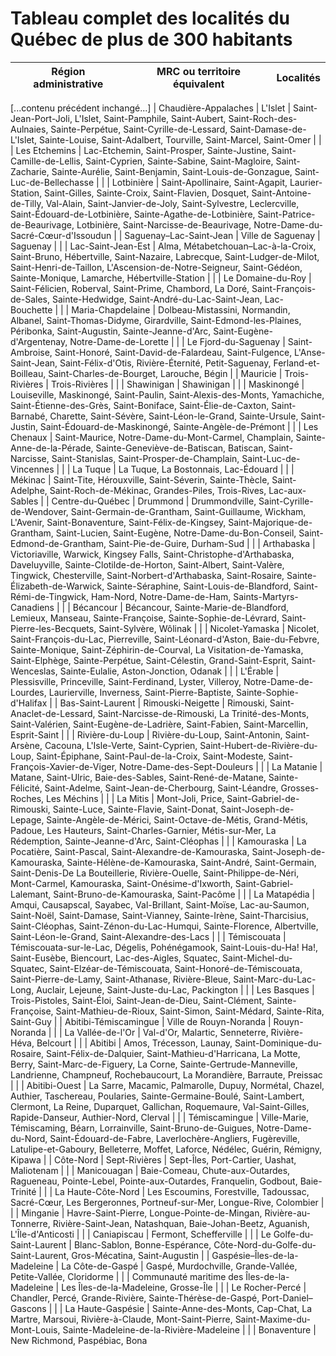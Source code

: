 # Tableau complet des localités du Québec de plus de 300 habitants

| Région administrative | MRC ou territoire équivalent | Localités |
|------------------------|------------------------------|-----------|
[...contenu précédent inchangé...]
| Chaudière-Appalaches | L'Islet | Saint-Jean-Port-Joli, L'Islet, Saint-Pamphile, Saint-Aubert, Saint-Roch-des-Aulnaies, Sainte-Perpétue, Saint-Cyrille-de-Lessard, Saint-Damase-de-L'Islet, Sainte-Louise, Saint-Adalbert, Tourville, Saint-Marcel, Saint-Omer |
| | Les Etchemins | Lac-Etchemin, Saint-Prosper, Sainte-Justine, Saint-Camille-de-Lellis, Saint-Cyprien, Sainte-Sabine, Saint-Magloire, Saint-Zacharie, Sainte-Aurélie, Saint-Benjamin, Saint-Louis-de-Gonzague, Saint-Luc-de-Bellechasse |
| | Lotbinière | Saint-Apollinaire, Saint-Agapit, Laurier-Station, Saint-Gilles, Sainte-Croix, Saint-Flavien, Dosquet, Saint-Antoine-de-Tilly, Val-Alain, Saint-Janvier-de-Joly, Saint-Sylvestre, Leclercville, Saint-Édouard-de-Lotbinière, Sainte-Agathe-de-Lotbinière, Saint-Patrice-de-Beaurivage, Lotbinière, Saint-Narcisse-de-Beaurivage, Notre-Dame-du-Sacré-Cœur-d'Issoudun |
| Saguenay–Lac-Saint-Jean | Ville de Saguenay | Saguenay |
| | Lac-Saint-Jean-Est | Alma, Métabetchouan–Lac-à-la-Croix, Saint-Bruno, Hébertville, Saint-Nazaire, Labrecque, Saint-Ludger-de-Milot, Saint-Henri-de-Taillon, L'Ascension-de-Notre-Seigneur, Saint-Gédéon, Sainte-Monique, Lamarche, Hébertville-Station |
| | Le Domaine-du-Roy | Saint-Félicien, Roberval, Saint-Prime, Chambord, La Doré, Saint-François-de-Sales, Sainte-Hedwidge, Saint-André-du-Lac-Saint-Jean, Lac-Bouchette |
| | Maria-Chapdelaine | Dolbeau-Mistassini, Normandin, Albanel, Saint-Thomas-Didyme, Girardville, Saint-Edmond-les-Plaines, Péribonka, Saint-Augustin, Sainte-Jeanne-d'Arc, Saint-Eugène-d'Argentenay, Notre-Dame-de-Lorette |
| | Le Fjord-du-Saguenay | Saint-Ambroise, Saint-Honoré, Saint-David-de-Falardeau, Saint-Fulgence, L'Anse-Saint-Jean, Saint-Félix-d'Otis, Rivière-Éternité, Petit-Saguenay, Ferland-et-Boilleau, Saint-Charles-de-Bourget, Larouche, Bégin |
| Mauricie | Trois-Rivières | Trois-Rivières |
| | Shawinigan | Shawinigan |
| | Maskinongé | Louiseville, Maskinongé, Saint-Paulin, Saint-Alexis-des-Monts, Yamachiche, Saint-Étienne-des-Grès, Saint-Boniface, Saint-Élie-de-Caxton, Saint-Barnabé, Charette, Saint-Sévère, Saint-Léon-le-Grand, Sainte-Ursule, Saint-Justin, Saint-Édouard-de-Maskinongé, Sainte-Angèle-de-Prémont |
| | Les Chenaux | Saint-Maurice, Notre-Dame-du-Mont-Carmel, Champlain, Sainte-Anne-de-la-Pérade, Sainte-Geneviève-de-Batiscan, Batiscan, Saint-Narcisse, Saint-Stanislas, Saint-Prosper-de-Champlain, Saint-Luc-de-Vincennes |
| | La Tuque | La Tuque, La Bostonnais, Lac-Édouard |
| | Mékinac | Saint-Tite, Hérouxville, Saint-Séverin, Sainte-Thècle, Saint-Adelphe, Saint-Roch-de-Mékinac, Grandes-Piles, Trois-Rives, Lac-aux-Sables |
| Centre-du-Québec | Drummond | Drummondville, Saint-Cyrille-de-Wendover, Saint-Germain-de-Grantham, Saint-Guillaume, Wickham, L'Avenir, Saint-Bonaventure, Saint-Félix-de-Kingsey, Saint-Majorique-de-Grantham, Saint-Lucien, Saint-Eugène, Notre-Dame-du-Bon-Conseil, Saint-Edmond-de-Grantham, Saint-Pie-de-Guire, Durham-Sud |
| | Arthabaska | Victoriaville, Warwick, Kingsey Falls, Saint-Christophe-d'Arthabaska, Daveluyville, Sainte-Clotilde-de-Horton, Saint-Albert, Saint-Valère, Tingwick, Chesterville, Saint-Norbert-d'Arthabaska, Saint-Rosaire, Sainte-Élizabeth-de-Warwick, Sainte-Séraphine, Saint-Louis-de-Blandford, Saint-Rémi-de-Tingwick, Ham-Nord, Notre-Dame-de-Ham, Saints-Martyrs-Canadiens |
| | Bécancour | Bécancour, Sainte-Marie-de-Blandford, Lemieux, Manseau, Sainte-Françoise, Sainte-Sophie-de-Lévrard, Saint-Pierre-les-Becquets, Saint-Sylvère, Wôlinak |
| | Nicolet-Yamaska | Nicolet, Saint-François-du-Lac, Pierreville, Saint-Léonard-d'Aston, Baie-du-Febvre, Sainte-Monique, Saint-Zéphirin-de-Courval, La Visitation-de-Yamaska, Saint-Elphège, Sainte-Perpétue, Saint-Célestin, Grand-Saint-Esprit, Saint-Wenceslas, Sainte-Eulalie, Aston-Jonction, Odanak |
| | L'Érable | Plessisville, Princeville, Saint-Ferdinand, Lyster, Villeroy, Notre-Dame-de-Lourdes, Laurierville, Inverness, Saint-Pierre-Baptiste, Sainte-Sophie-d'Halifax |
| Bas-Saint-Laurent | Rimouski-Neigette | Rimouski, Saint-Anaclet-de-Lessard, Saint-Narcisse-de-Rimouski, La Trinité-des-Monts, Saint-Valérien, Saint-Eugène-de-Ladrière, Saint-Fabien, Saint-Marcellin, Esprit-Saint |
| | Rivière-du-Loup | Rivière-du-Loup, Saint-Antonin, Saint-Arsène, Cacouna, L'Isle-Verte, Saint-Cyprien, Saint-Hubert-de-Rivière-du-Loup, Saint-Épiphane, Saint-Paul-de-la-Croix, Saint-Modeste, Saint-François-Xavier-de-Viger, Notre-Dame-des-Sept-Douleurs |
| | La Matanie | Matane, Saint-Ulric, Baie-des-Sables, Saint-René-de-Matane, Sainte-Félicité, Saint-Adelme, Saint-Jean-de-Cherbourg, Saint-Léandre, Grosses-Roches, Les Méchins |
| | La Mitis | Mont-Joli, Price, Saint-Gabriel-de-Rimouski, Sainte-Luce, Sainte-Flavie, Saint-Donat, Saint-Joseph-de-Lepage, Sainte-Angèle-de-Mérici, Saint-Octave-de-Métis, Grand-Métis, Padoue, Les Hauteurs, Saint-Charles-Garnier, Métis-sur-Mer, La Rédemption, Sainte-Jeanne-d'Arc, Saint-Cléophas |
| | Kamouraska | La Pocatière, Saint-Pascal, Saint-Alexandre-de-Kamouraska, Saint-Joseph-de-Kamouraska, Sainte-Hélène-de-Kamouraska, Saint-André, Saint-Germain, Saint-Denis-De La Bouteillerie, Rivière-Ouelle, Saint-Philippe-de-Néri, Mont-Carmel, Kamouraska, Saint-Onésime-d'Ixworth, Saint-Gabriel-Lalemant, Saint-Bruno-de-Kamouraska, Saint-Pacôme |
| | La Matapédia | Amqui, Causapscal, Sayabec, Val-Brillant, Saint-Moïse, Lac-au-Saumon, Saint-Noël, Saint-Damase, Saint-Vianney, Sainte-Irène, Saint-Tharcisius, Saint-Cléophas, Saint-Zénon-du-Lac-Humqui, Sainte-Florence, Albertville, Saint-Léon-le-Grand, Saint-Alexandre-des-Lacs |
| | Témiscouata | Témiscouata-sur-le-Lac, Dégelis, Pohénégamook, Saint-Louis-du-Ha! Ha!, Saint-Eusèbe, Biencourt, Lac-des-Aigles, Squatec, Saint-Michel-du-Squatec, Saint-Elzéar-de-Témiscouata, Saint-Honoré-de-Témiscouata, Saint-Pierre-de-Lamy, Saint-Athanase, Rivière-Bleue, Saint-Marc-du-Lac-Long, Auclair, Lejeune, Saint-Juste-du-Lac, Packington |
| | Les Basques | Trois-Pistoles, Saint-Éloi, Saint-Jean-de-Dieu, Saint-Clément, Sainte-Françoise, Saint-Mathieu-de-Rioux, Saint-Simon, Saint-Médard, Sainte-Rita, Saint-Guy |
| Abitibi-Témiscamingue | Ville de Rouyn-Noranda | Rouyn-Noranda |
| | La Vallée-de-l'Or | Val-d'Or, Malartic, Senneterre, Rivière-Héva, Belcourt |
| | Abitibi | Amos, Trécesson, Launay, Saint-Dominique-du-Rosaire, Saint-Félix-de-Dalquier, Saint-Mathieu-d'Harricana, La Motte, Berry, Saint-Marc-de-Figuery, La Corne, Sainte-Gertrude-Manneville, Landrienne, Champneuf, Rochebaucourt, La Morandière, Barraute, Preissac |
| | Abitibi-Ouest | La Sarre, Macamic, Palmarolle, Dupuy, Normétal, Chazel, Authier, Taschereau, Poularies, Sainte-Germaine-Boulé, Saint-Lambert, Clermont, La Reine, Duparquet, Gallichan, Roquemaure, Val-Saint-Gilles, Rapide-Danseur, Authier-Nord, Clerval |
| | Témiscamingue | Ville-Marie, Témiscaming, Béarn, Lorrainville, Saint-Bruno-de-Guigues, Notre-Dame-du-Nord, Saint-Édouard-de-Fabre, Laverlochère-Angliers, Fugèreville, Latulipe-et-Gaboury, Belleterre, Moffet, Laforce, Nédélec, Guérin, Rémigny, Kipawa |
| Côte-Nord | Sept-Rivières | Sept-Îles, Port-Cartier, Uashat, Maliotenam |
| | Manicouagan | Baie-Comeau, Chute-aux-Outardes, Ragueneau, Pointe-Lebel, Pointe-aux-Outardes, Franquelin, Godbout, Baie-Trinité |
| | La Haute-Côte-Nord | Les Escoumins, Forestville, Tadoussac, Sacré-Cœur, Les Bergeronnes, Portneuf-sur-Mer, Longue-Rive, Colombier |
| | Minganie | Havre-Saint-Pierre, Longue-Pointe-de-Mingan, Rivière-au-Tonnerre, Rivière-Saint-Jean, Natashquan, Baie-Johan-Beetz, Aguanish, L'Île-d'Anticosti |
| | Caniapiscau | Fermont, Schefferville |
| | Le Golfe-du-Saint-Laurent | Blanc-Sablon, Bonne-Espérance, Côte-Nord-du-Golfe-du-Saint-Laurent, Gros-Mécatina, Saint-Augustin |
| Gaspésie–Îles-de-la-Madeleine | La Côte-de-Gaspé | Gaspé, Murdochville, Grande-Vallée, Petite-Vallée, Cloridorme |
| | Communauté maritime des Îles-de-la-Madeleine | Les Îles-de-la-Madeleine, Grosse-Île |
| | Le Rocher-Percé | Chandler, Percé, Grande-Rivière, Sainte-Thérèse-de-Gaspé, Port-Daniel–Gascons |
| | La Haute-Gaspésie | Sainte-Anne-des-Monts, Cap-Chat, La Martre, Marsoui, Rivière-à-Claude, Mont-Saint-Pierre, Saint-Maxime-du-Mont-Louis, Sainte-Madeleine-de-la-Rivière-Madeleine |
| | Bonaventure | New Richmond, Paspébiac, Bona